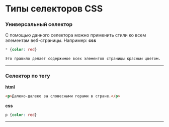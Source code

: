 # Типы селекторов CSS

### Универсальный селектор
С помощью данного селектора можно применить стили ко всем элементам веб-страницы. Например:
**css**
```css
* {color: red}
```
    Это правило делает содержимое всех элементов страницы красным цветом.
***

### Селектор по тегу

**html**
```html
<p>Далеко-далеко за словесными горами в стране.</p>
```
**css**
```css
p {color: red}
```
***

